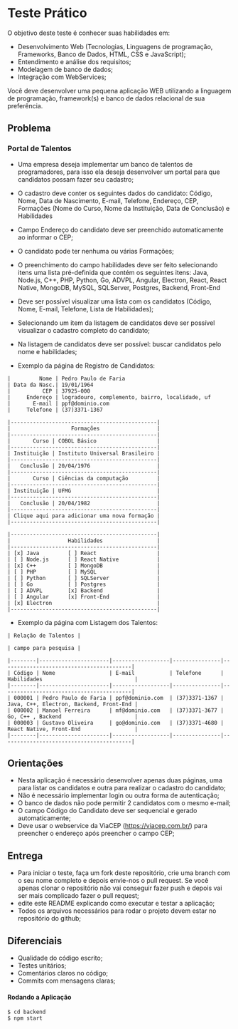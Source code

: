# Teste Prático

O objetivo deste teste é conhecer suas habilidades em:

- Desenvolvimento Web (Tecnologias, Linguagens de programação, Frameworks, Banco de Dados, HTML, CSS e JavaScript);
- Entendimento e análise dos requisitos;
- Modelagem de banco de dados;
- Integração com WebServices;

Você deve desenvolver uma pequena aplicação WEB utilizando a linguagem de programação, framework(s) e banco de dados relacional de sua preferência.

## Problema

### Portal de Talentos

- Uma empresa deseja implementar um banco de talentos de programadores, para isso ela deseja desenvolver um portal para que candidatos possam fazer seu cadastro;
- O cadastro deve conter os seguintes dados do candidato: Código, Nome, Data de Nascimento, E-mail, Telefone, Endereço, CEP, Formações (Nome do Curso, Nome da Instituição, Data de Conclusão) e Habilidades
- Campo Endereço do candidato deve ser preenchido automaticamente ao informar o CEP;
- O candidato pode ter nenhuma ou várias Formações;
- O preenchimento do campo habilidades deve ser feito selecionando itens uma lista pré-definida que contém os seguintes itens: Java, Node.js, C++, PHP, Python, Go, ADVPL, Angular, Electron, React, React Native, MongoDB, MySQL, SQLServer, Postgres, Backend, Front-End
- Deve ser possível visualizar uma lista com os candidatos (Código, Nome, E-mail, Telefone, Lista de Habilidades);
- Selecionando um item da listagem de candidatos deve ser possível visualizar o cadastro completo do candidato;
- Na listagem de candidatos deve ser possível: buscar candidatos pelo nome e habilidades;

- Exemplo da página de Registro de Candidatos:

```
|         Nome | Pedro Paulo de Faria
| Data da Nasc.| 19/01/1964
|          CEP | 37925-000
|     Endereço | logradouro, complemento, bairro, localidade, uf
|       E-mail | ppf@dominio.com
|     Telefone | (37)3371-1367

|----------------------------------------------|
|                   Formações                  |
|----------------------------------------------|
|       Curso | COBOL Básico                   |
|----------------------------------------------|
| Instituição | Instituto Universal Brasileiro |
|----------------------------------------------|
|   Conclusão | 20/04/1976                     |
|----------------------------------------------|
|       Curso | Ciências da computação         |
|----------------------------------------------|
| Instituição | UFMG                           |
|----------------------------------------------|
|   Conclusão | 20/04/1982                     |
|----------------------------------------------|
| Clique aqui para adicionar uma nova formação |
|----------------------------------------------|

|----------------------------------------------|
|                  Habilidades                 |
|----------------------------------------------|
| [x] Java         [ ] React                   |
| [ ] Node.js      [ ] React Native            |
| [x] C++          [ ] MongoDB                 |
| [ ] PHP          [ ] MySQL                   |
| [ ] Python       [ ] SQLServer               |
| [ ] Go           [ ] Postgres                |
| [ ] ADVPL        [x] Backend                 |
| [ ] Angular      [x] Front-End               |
| [x] Electron                                 |
|----------------------------------------------|
```

- Exemplo da página com Listagem dos Talentos:

```
| Relação de Talentos |

| campo para pesquisa |

|--------|----------------------|------------------|---------------|-----------------------------------------|
| Código | Nome                 | E-mail           | Telefone      | Habilidades                             |
|--------|----------------------|------------------|---------------|-----------------------------------------|
| 000001 | Pedro Paulo de Faria | ppf@dominio.com  | (37)3371-1367 | Java, C++, Electron, Backend, Front-End |
| 000002 | Manoel Ferreira      | mf@dominio.com   | (37)3371-3677 | Go, C++ , Backend                       |
| 000003 | Gustavo Oliveira     | go@dominio.com   | (37)3371-4680 | React Native, Front-End                 |
|--------|----------------------|------------------|---------------|-----------------------------------------|
```

## Orientações

- Nesta aplicação é necessário desenvolver apenas duas páginas, uma para listar os candidatos e outra para realizar o cadastro do candidato;
- Não é necessário implementar login ou outra forma de autenticação;
- O banco de dados não pode permitir 2 candidatos com o mesmo e-mail;
- O campo Código do Candidato deve ser sequencial e gerado automaticamente;
- Deve usar o webservice da ViaCEP (https://viacep.com.br/) para preencher o endereço após preencher o campo CEP;

## Entrega

- Para iniciar o teste, faça um fork deste repositório, crie uma branch com o seu nome completo e depois envie-nos o pull request. Se você apenas clonar o repositório não vai conseguir fazer push e depois vai ser mais complicado fazer o pull request;
- edite este README explicando como executar e testar a aplicação;
- Todos os arquivos necessários para rodar o projeto devem estar no repositório do github;

## Diferenciais

- Qualidade do código escrito;
- Testes unitários;
- Comentários claros no código;
- Commits com mensagens claras;

#### Rodando a Aplicação

`$ cd backend`</br>
`$ npm start`
